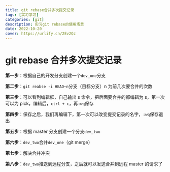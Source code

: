```yaml
---
title: git rebase合并多次提交记录
tags: [实习学习]
categories: [git]
description: 实习git rebase的使用场景
date: 2022-10-20
cover: https://urlify.cn/2Ev2Qz
---
```


# git rebase 合并多次提交记录

**第一步**：根据自己的开发分支创建一个`dev_one`分支

**第二步**：`git reabse -i HEAD~n`分支（目标分支）n 为前几次要合并的次数

**第三步**：可以看到编辑框，自己输出 s 命令，把后面要合并的都编辑为 s，第一次可以为 pick，编辑后，`ctrl + c`，再`:wq`保存

**第四步**：保存之后，我们再编辑下，第一次可以改变提交记录的名字，`:wq`保存退出

**第五步**：根据 master 分支创建一个分支`dev_two`

**第六步**：`dev_two`合并`dev_one`（git merge）

**第七步**：解决合并冲突

**第八步**：`dev_two`推送到远程分支，之后就可以发送合并到远程 master 的请求了
